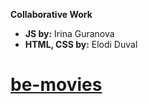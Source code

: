**Collaborative Work**

- **JS by:** Irina Guranova
- **HTML, CSS by:** Elodi Duval

# [be-movies](https://iragur.github.io/be-movies/)
